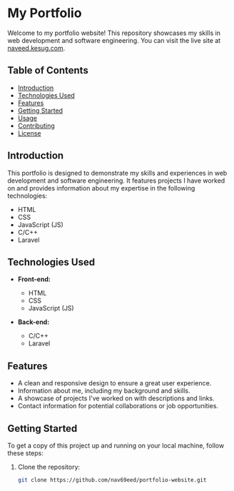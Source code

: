 # My Portfolio

Welcome to my portfolio website! This repository showcases my skills in web development and software engineering. You can visit the live site at [naveed.kesug.com](https://www.naveed.kesug.com).

## Table of Contents
- [Introduction](#introduction)
- [Technologies Used](#technologies-used)
- [Features](#features)
- [Getting Started](#getting-started)
- [Usage](#usage)
- [Contributing](#contributing)
- [License](#license)

## Introduction
This portfolio is designed to demonstrate my skills and experiences in web development and software engineering. It features projects I have worked on and provides information about my expertise in the following technologies:

- HTML
- CSS
- JavaScript (JS)
- C/C++
- Laravel

## Technologies Used
- **Front-end:**
  - HTML
  - CSS
  - JavaScript (JS)

- **Back-end:**
  - C/C++
  - Laravel

## Features
- A clean and responsive design to ensure a great user experience.
- Information about me, including my background and skills.
- A showcase of projects I've worked on with descriptions and links.
- Contact information for potential collaborations or job opportunities.

## Getting Started
To get a copy of this project up and running on your local machine, follow these steps:

1. Clone the repository:

   ```bash
   git clone https://github.com/nav69eed/portfolio-website.git
